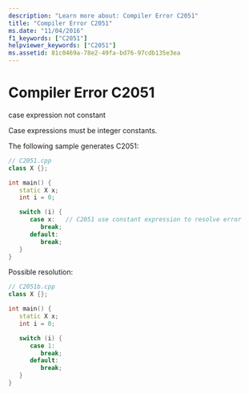 ```yaml
---
description: "Learn more about: Compiler Error C2051"
title: "Compiler Error C2051"
ms.date: "11/04/2016"
f1_keywords: ["C2051"]
helpviewer_keywords: ["C2051"]
ms.assetid: 81c0469a-78e2-49fa-bd76-97cdb135e3ea
---
```

# Compiler Error C2051

case expression not constant

Case expressions must be integer constants.

The following sample generates C2051:

```cpp
// C2051.cpp
class X {};

int main() {
   static X x;
   int i = 0;

   switch (i) {
      case x:   // C2051 use constant expression to resolve error
         break;
      default:
         break;
   }
}
```

Possible resolution:

```cpp
// C2051b.cpp
class X {};

int main() {
   static X x;
   int i = 0;

   switch (i) {
      case 1:
         break;
      default:
         break;
   }
}
```
